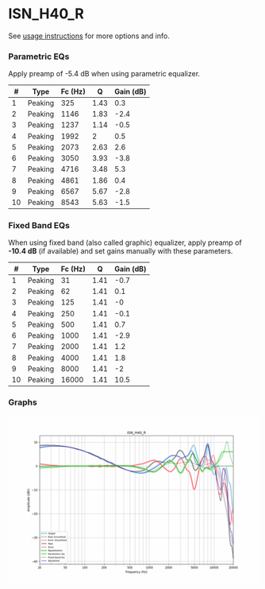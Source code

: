 # ISN_H40_R
See [usage instructions](https://github.com/jaakkopasanen/AutoEq#usage) for more options and info.

### Parametric EQs
Apply preamp of -5.4 dB when using parametric equalizer.

|   # | Type    |   Fc (Hz) |    Q |   Gain (dB) |
|-----|---------|-----------|------|-------------|
|   1 | Peaking |       325 | 1.43 |         0.3 |
|   2 | Peaking |      1146 | 1.83 |        -2.4 |
|   3 | Peaking |      1237 | 1.14 |        -0.5 |
|   4 | Peaking |      1992 | 2    |         0.5 |
|   5 | Peaking |      2073 | 2.63 |         2.6 |
|   6 | Peaking |      3050 | 3.93 |        -3.8 |
|   7 | Peaking |      4716 | 3.48 |         5.3 |
|   8 | Peaking |      4861 | 1.86 |         0.4 |
|   9 | Peaking |      6567 | 5.67 |        -2.8 |
|  10 | Peaking |      8543 | 5.63 |        -1.5 |

### Fixed Band EQs
When using fixed band (also called graphic) equalizer, apply preamp of **-10.4 dB** (if available) and set gains manually with these parameters.

|   # | Type    |   Fc (Hz) |    Q |   Gain (dB) |
|-----|---------|-----------|------|-------------|
|   1 | Peaking |        31 | 1.41 |        -0.7 |
|   2 | Peaking |        62 | 1.41 |         0.1 |
|   3 | Peaking |       125 | 1.41 |        -0   |
|   4 | Peaking |       250 | 1.41 |        -0.1 |
|   5 | Peaking |       500 | 1.41 |         0.7 |
|   6 | Peaking |      1000 | 1.41 |        -2.9 |
|   7 | Peaking |      2000 | 1.41 |         1.2 |
|   8 | Peaking |      4000 | 1.41 |         1.8 |
|   9 | Peaking |      8000 | 1.41 |        -2   |
|  10 | Peaking |     16000 | 1.41 |        10.5 |

### Graphs
![](./ISN_H40_R.png)
